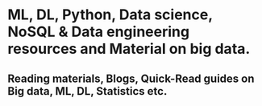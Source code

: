 # ML, DL, Python, Data science, NoSQL & Data engineering resources and Material on big data.  
## Reading materials, Blogs, Quick-Read guides on Big data, ML, DL, Statistics etc.
